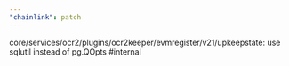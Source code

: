```yaml
---
"chainlink": patch
---
```


core/services/ocr2/plugins/ocr2keeper/evmregister/v21/upkeepstate: use sqlutil instead of pg.QOpts #internal
